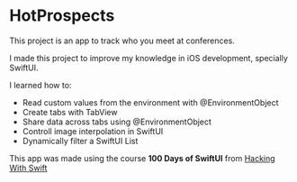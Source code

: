 #  HotProspects

This project is an app to track who you meet at conferences. 

I made this project to improve my knowledge in iOS development, specially SwiftUI.

I learned how to:

- Read custom values from the environment with @EnvironmentObject
- Create tabs with TabView
- Share data across tabs using @EnvironmentObject
- Controll image interpolation in SwiftUI
- Dynamically filter a SwiftUI List

This app was made using the course **100 Days of SwiftUI** from [Hacking With Swift](https://www.hackingwithswift.com/100/swiftui/)

